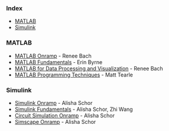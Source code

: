 ### Index

* [MATLAB](#MATLAB)
* [Simulink](#Simulink)


### <a id="MATLAB"></a>MATLAB

* [MATLAB Onramp](https://matlabacademy.mathworks.com/details/matlab-onramp/gettingstarted) - Renee Bach
* [MATLAB Fundamentals](https://matlabacademy.mathworks.com/details/matlab-fundamentals/mlbe) - Erin Byrne
* [MATLAB for Data Processing and Visualization](https://matlabacademy.mathworks.com/details/matlab-for-data-processing-and-visualization/mlvi) - Renee Bach
* [MATLAB Programming Techniques](https://matlabacademy.mathworks.com/details/matlab-programming-techniques/mlpr) - Matt Tearle


### <a id="Simulink"></a>Simulink

* [Simulink Onramp](https://matlabacademy.mathworks.com/details/simulink-onramp/simulink) - Alisha Schor
* [Simulink Fundamentals](https://matlabacademy.mathworks.com/details/simulink-fundamentals/slbe) - Alisha Schor, Zhi Wang
* [Circuit Simulation Onramp](https://matlabacademy.mathworks.com/details/circuit-simulation-onramp/circuits) - Alisha Schor
* [Simscape Onramp](https://matlabacademy.mathworks.com/details/simscape-onramp/simscape) - Alisha Schor

